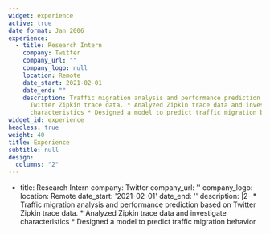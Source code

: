 ```yaml
---
widget: experience
active: true
date_format: Jan 2006
experience:
  - title: Research Intern
    company: Twitter
    company_url: ""
    company_logo: null
    location: Remote
    date_start: 2021-02-01
    date_end: ""
    description: Traffic migration analysis and performance prediction based on
      Twitter Zipkin trace data. * Analyzed Zipkin trace data and investigate
      characteristics * Designed a model to predict traffic migration behavior
widget_id: experience
headless: true
weight: 40
title: Experience
subtitle: null
design:
  columns: "2"
---
```

* title: Research Intern
  company: Twitter
  company_url: ''
  company_logo: 
  location: Remote
  date_start: '2021-02-01'
  date_end: ''
  description: |2-
      * Traffic migration analysis and performance prediction based on Twitter Zipkin trace data.
      * Analyzed Zipkin trace data and investigate characteristics
      * Designed a model to predict traffic migration behavior